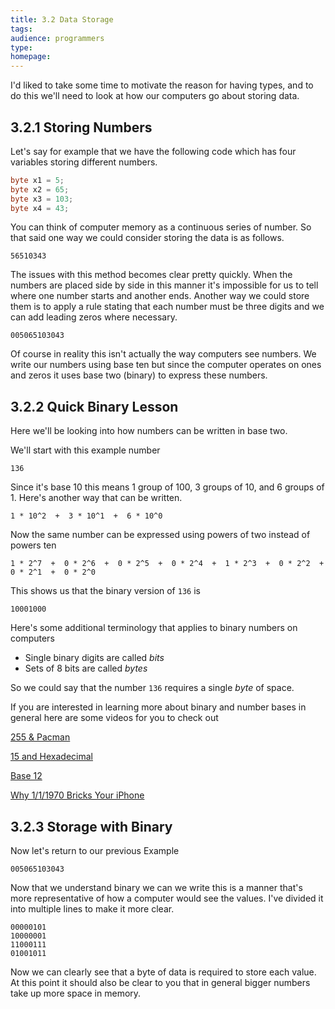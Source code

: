 ```yaml
---
title: 3.2 Data Storage
tags:
audience: programmers
type:
homepage:
---
```


I'd liked to take some time to motivate the reason for having types, and to do this we'll need to look at how our computers go about storing data.

## 3.2.1 Storing Numbers

Let's say for example that we have the following code which has four variables storing different numbers.

~~~java
byte x1 = 5;
byte x2 = 65;
byte x3 = 103;
byte x4 = 43;
~~~

You can think of computer memory as a continuous series of number. So that said one way we could consider storing the data is as follows.

~~~
56510343
~~~

The issues with this method becomes clear pretty quickly. When the numbers are placed side by side in this manner it's impossible for us to tell where one number starts and another ends. Another way we could store them is to apply a rule stating that each number must be three digits and we can add leading zeros where necessary.

~~~
005065103043
~~~

Of course in reality this isn't actually the way computers see numbers. We write our numbers using base ten but since the computer operates on ones and zeros it uses base two (binary) to express these numbers.

## 3.2.2 Quick Binary Lesson

Here we'll be looking into how numbers can be written in base two.

We'll start with this example number

~~~
136
~~~

Since it's base 10 this means 1 group of 100, 3 groups of 10, and 6 groups of 1. Here's another way that can be written.

~~~
1 * 10^2  +  3 * 10^1  +  6 * 10^0
~~~

Now the same number can be expressed using powers of two instead of powers ten

~~~
1 * 2^7  +  0 * 2^6  +  0 * 2^5  +  0 * 2^4  +  1 * 2^3  +  0 * 2^2  +  0 * 2^1  +  0 * 2^0
~~~

This shows us that the binary version of `136` is

~~~
10001000
~~~

Here's some additional terminology that applies to binary numbers on computers

* Single binary digits are called *bits*
* Sets of 8 bits are called *bytes*

So we could say that the number `136` requires a single *byte* of space.

If you are interested in learning more about binary and number bases in general here are some videos for you to check out

[255 & Pacman](https://www.youtube.com/watch?v=umYvFdU54Po)

[15 and Hexadecimal](https://www.youtube.com/watch?v=9xbJ3enqLnA)

[Base 12](https://www.youtube.com/watch?v=U6xJfP7-HCc)

[Why 1/1/1970 Bricks Your iPhone](https://www.youtube.com/watch?v=MVI87HzfskQ)

## 3.2.3 Storage with Binary
Now let's return to our previous Example

~~~
005065103043
~~~

Now that we understand binary we can we write this is a manner that's more representative of how a computer would see the values. I've divided it into multiple lines to make it more clear.

~~~
00000101
10000001
11000111
01001011
~~~

Now we can clearly see that a byte of data is required to store each value. At this point it should also be clear to you that in general bigger numbers take up more space in memory.
